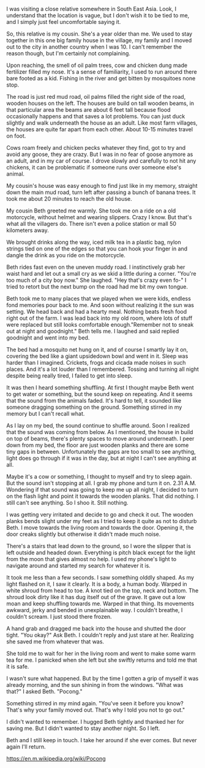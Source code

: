 I was visiting a close relative somewhere in South East Asia. Look, I understand that the location is vague, but I don't wish it to be tied to me, and I simply just feel uncomfortable saying it.

So, this relative is my cousin. She's a year older than me. We used to stay together in this one big family house in the village, my family and I moved out to the city in another country when I was 10. I can't remember the reason though, but I'm certainly not complaining.

Upon reaching, the smell of oil palm trees, cow and chicken dung made fertilizer filled my nose. It's a sense of familiarity, I used to run around there bare footed as a kid. Fishing in the river and get bitten by mosquitoes none stop.

The road is just red mud road, oil palms filled the right side of the road, wooden houses on the left. The houses are build on tall wooden beams, in that particular area the beams are about 6 feet tall because flood occasionally happens and that saves a lot problems. You can just duck slightly and walk underneath the house as an adult. Like most farm villages, the houses are quite far apart from each other. About 10-15 minutes travel on foot.

Cows roam freely and chicken pecks whatever they find, got to try and avoid any goose, they are crazy. But I was in no fear of goose anymore as an adult, and in my car of course. I drove slowly and carefully to not hit any chickens, it can be problematic if someone runs over someone else's animal.

My cousin's house was easy enough to find just like in my memory, straight down the main mud road, turn left after passing a bunch of banana trees. It took me about 20 minutes to reach the old house.

My cousin Beth greeted me warmly. She took me on a ride on a old motorcycle, without helmet and wearing slippers. Crazy I know. But that's what all the villagers do. There isn't even a police station or mall 50 kilometers away. 

We brought drinks along the way, iced milk tea in a plastic bag, nylon strings tied on one of the edges so that you can hook your finger in and dangle the drink as you ride on the motorcycle.

Beth rides fast even on the uneven muddy road. I instinctively grab her waist hard and let out a small cry as we skid a little during a corner. "You're too much of a city boy now." She laughed. "Hey that's crazy even fo-" I tried to retort but the next bump on the road had me bit my own tongue.

Beth took me to many places that we played when we were kids, endless fond memories pour back to me. And soon without realizing it the sun was setting. We head back and had a hearty meal. Nothing beats fresh food right out of the farm. I was lead back into my old room, where lots of stuff were replaced but still looks comfortable enough."Remember not to sneak out at night and goodnight." Beth tells me. I laughed and said replied goodnight and went into my bed.

The bed had a mosquito net hung on it, and of course I smartly lay it on, covering the bed like a giant upsidedown bowl and went in it. Sleep was harder than I imagined. Crickets, frogs and cicada made noises in such places. And it's a lot louder than I remembered. Tossing and turning all night despite being really tired, I failed to get into sleep.

It was then I heard something shuffling. At first I thought maybe Beth went to get water or something, but the sound keep on repeating. And it seems that the sound from the animals faded. It's hard to tell, it sounded like someone dragging something on the ground. Something stirred in my memory but I can't recall what.

As I lay on my bed, the sound continue to shuffle around. Soon I realized that the sound was coming from below. As I mentioned, the house in build on top of beams, there's plenty spaces to move around underneath. I peer down from my bed, the floor are just wooden planks and there are some tiny gaps in between. Unfortunately the gaps are too small to see anything, light does go through if it was in the day, but at night I can't see anything at all.

Maybe it's a cow or something, I thought to myself and try to sleep again. But the sound isn't stopping at all. I grab my phone and turn it on. 2.31 A.M. Wondering if that sound was going to keep me up all night, I decided to turn on the flash light and point it towards the wooden planks. That did nothing. I still can't see anything.  So I shoo it. Still nothing. 

I was getting very irritated and decide to go and check it out.  The wooden planks bends slight under my feet as I tried to keep it quite as not to disturb Beth. I move towards the living room and towards the door. Opening it, the door creaks slightly but otherwise it didn't made much noise. 

There's a stairs that lead down to the ground, so I wore the slipper that is left outside and headed down. Everything is pitch black except for the light from the moon that gives almost no help. I used my phone's light to navigate around and started my search for whatever it is.

It took me less than a few seconds. I saw something olddly shaped. As my light flashed on it, I saw it clearly. It is a body, a human body. Warped in white shroud from head to toe. A knot tied on the top, neck and bottom. The shroud look dirty like it has dug itself out of the grave. It gave out a low moan and keep shuffling towards me. Warped in that thing. Its movements awkward, jerky and bended in unexplainable way. I couldn't breathe, I couldn't scream. I just stood there frozen.

A hand grab and dragged me back into the house and shutted the door tight. "You okay?" Ask Beth. I couldn't reply and just stare at her. Realizing she saved me from whatever that was.

She told me to wait for her in the living room and went to make some warm tea for me. I panicked when she left but she swiftly returns and told me that it is safe.

I wasn't sure what happened. But by the time I gotten a grip of myself it was already morning, and the sun shining in from the windows. "What was that?" I asked Beth. "Pocong."

Something stirred in my mind again. "You've seen it before you know? That's why your family moved out. That's why I told you not to go out."

I didn't wanted to remember. I hugged Beth tightly and thanked her for saving me. But I didn't wanted to stay another night. So I left. 

Beth and I still keep in touch. I take her around if she ever comes. But never again I'll return.

https://en.m.wikipedia.org/wiki/Pocong